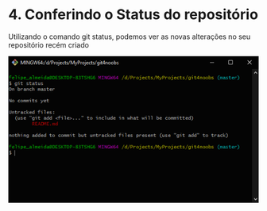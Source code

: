 # **4.** Conferindo o **Status** do repositório

Utilizando o comando git status, podemos ver as novas alterações no seu repositório recém criado

<div align="center">
  <img src="/Images/Tutorial/git_status.png" alt="Git" width="650px" /> 
</div>
